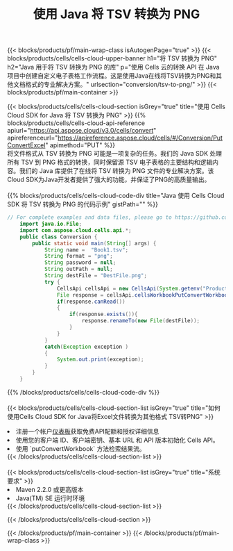 ﻿---
title: 使用 Java 将 TSV 转换为 PNG
description: 利用Aspose.Cells Cloud SDK for Java将TSV格式文件转换为PNG格式文件。
---
{{< blocks/products/pf/main-wrap-class isAutogenPage="true" >}}
{{< blocks/products/cells/cells-cloud-upper-banner h1="将 TSV 转换为 PNG" h2="Java 用于将 TSV 转换为 PNG 的库" p="使用 Cells 云的转换 API 在 Java 项目中创建自定义电子表格工作流程。这是使用Java在线将TSV转换为PNG和其他文档格式的专业解决方案。" urlsection="conversion/tsv-to-png/" >}}
{{< blocks/products/pf/main-container >}}

{{< blocks/products/cells/cells-cloud-section isGrey="true" title="使用 Cells Cloud SDK for Java 将 TSV 转换为 PNG" >}}
{{% blocks/products/cells/cells-cloud-api-reference apiurl="https://api.aspose.cloud/v3.0/cells/convert" apireferenceurl="https://apireference.aspose.cloud/cells/#/Conversion/PutConvertExcel" apimethod="PUT" %}}
<br/>
将文件格式从 TSV 转换为 PNG 可能是一项复杂的任务。我们的 Java SDK 处理所有 TSV 到 PNG 格式的转换，同时保留源 TSV 电子表格的主要结构和逻辑内容。我们的 Java 库提供了在线将 TSV 转换为 PNG 文件的专业解决方案。该Cloud SDK为Java开发者提供了强大的功能，并保证了PNG的高质量输出。
<br/>
<br/>
{{% blocks/products/cells/cells-cloud-code-div title="Java 使用 Cells Cloud SDK 将 TSV 转换为 PNG 的代码示例" gistPath="" %}}
 
```java
// For complete examples and data files, please go to https://github.com/aspose-cells-cloud/aspose-cells-cloud-java/
    import java.io.File;
    import com.aspose.cloud.cells.api.*;
    public class Conversion {
        public static void main(String[] args) {
            String name =  "Book1.tsv";
            String format = "png";
            String password = null;
            String outPath = null;
            String destFile = "DestFile.png";
            try {
                CellsApi cellsApi = new CellsApi(System.getenv("ProductClientId"), System.getenv("ProductClientSecret"));
                File response = cellsApi.cellsWorkbookPutConvertWorkbook(new File(name), format, password, outPath, null,null);            
                if(response.canRead())
                {
                    if(response.exists()){
                        response.renameTo(new File(destFile));
                    }                
                }
            }
            catch(Exception exception )
            {
                System.out.print(exception);
            }
        }
    }
```
 
{{% /blocks/products/cells/cells-cloud-code-div %}}
<br/>
<br/>
{{< blocks/products/cells/cells-cloud-section-list isGrey="true" title="如何使用Cells Cloud SDK for Java将Excel文件转换为其他格式 TSV转PNG" >}}
<li>注册一个帐户<a href="https://dashboard.aspose.cloud/">仪表板</a>获取免费API配额和授权详细信息</li>
<li>使用您的客户端 ID、客户端密钥、基本 URL 和 API 版本初始化 Cells API。</li>
<li>使用 `putConvertWorkbook` 方法检索结果流。</li>
{{< /blocks/products/cells/cells-cloud-section-list >}}
<br/>
<br/>
{{< blocks/products/cells/cells-cloud-section-list isGrey="true" title="系统要求" >}}
<li>Maven 2.2.0 或更高版本</li>
<li>Java(TM) SE 运行时环境</li>
{{< /blocks/products/cells/cells-cloud-section-list >}}

{{< /blocks/products/cells/cells-cloud-section >}}

{{< /blocks/products/pf/main-container >}}
{{< /blocks/products/pf/main-wrap-class >}}
